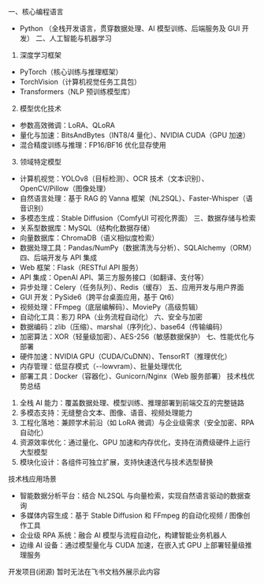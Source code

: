 一、核心编程语言
- Python （全栈开发语言，贯穿数据处理、AI 模型训练、后端服务及 GUI 开发）
二、人工智能与机器学习
1. 深度学习框架
- PyTorch（核心训练与推理框架）
- TorchVision（计算机视觉任务工具包）
- Transformers（NLP 预训练模型库）
2. 模型优化技术
- 参数高效微调：LoRA、QLoRA
- 量化与加速：BitsAndBytes（INT8/4 量化）、NVIDIA CUDA（GPU 加速）
- 混合精度训练与推理：FP16/BF16 优化显存使用
3. 领域特定模型
- 计算机视觉：YOLOv8（目标检测）、OCR 技术（文本识别）、OpenCV/Pillow（图像处理）
- 自然语言处理：基于 RAG 的 Vanna 框架（NL2SQL）、Faster-Whisper（语音识别）
- 多模态生成：Stable Diffusion（ComfyUI 可视化界面）
三、数据存储与检索
- 关系型数据库：MySQL（结构化数据存储）
- 向量数据库：ChromaDB（语义相似度检索）
- 数据处理工具：Pandas/NumPy（数据清洗与分析）、SQLAlchemy（ORM）
四、后端开发与 API 集成
- Web 框架：Flask（RESTful API 服务）
- API 集成：OpenAI API、第三方服务接口（如翻译、支付等）
- 异步处理：Celery（任务队列）、Redis（缓存）
五、应用开发与用户界面
- GUI 开发：PySide6（跨平台桌面应用，基于 Qt6）
- 视频处理：FFmpeg（底层编解码）、MoviePy（高级剪辑）
- 自动化工具：影刀 RPA（业务流程自动化）
六、安全与加密
- 数据编码：zlib（压缩）、marshal（序列化）、base64（传输编码）
- 加密算法：XOR（轻量级加密）、AES-256（敏感数据保护）
七、性能优化与部署
- 硬件加速：NVIDIA GPU（CUDA/CuDNN）、TensorRT（推理优化）
- 内存管理：低显存模式（--lowvram）、批量处理优化
- 部署工具：Docker（容器化）、Gunicorn/Nginx（Web 服务部署）
技术栈优势总结
1. 全栈 AI 能力：覆盖数据处理、模型训练、推理部署到前端交互的完整链路
2. 多模态支持：无缝整合文本、图像、语音、视频处理能力
3. 工程化落地：兼顾学术前沿（如 LoRA 微调）与企业级需求（安全加密、RPA 自动化）
4. 资源效率优化：通过量化、GPU 加速和内存优化，支持在消费级硬件上运行大型模型
5. 模块化设计：各组件可独立扩展，支持快速迭代与技术选型替换

技术栈应用场景
- 智能数据分析平台：结合 NL2SQL 与向量检索，实现自然语言驱动的数据查询
- 多媒体内容生成：基于 Stable Diffusion 和 FFmpeg 的自动化视频 / 图像创作工具
- 企业级 RPA 系统：融合 AI 模型与流程自动化，构建智能业务机器人
- 边缘 AI 设备：通过模型量化与 CUDA 加速，在嵌入式 GPU 上部署轻量级推理服务

开发项目(闭源)
暂时无法在飞书文档外展示此内容
